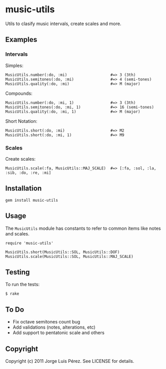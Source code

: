 music-utils
===========

Utils to clasify music intervals, create scales and more.


Examples
--------

### Intervals

Simples:
  
    MusicUtils.number(:do, :mi)                   #=> 3 (3th)
    MusicUtils.semitones(:do, :mi)                #=> 4 (semi-tones)
    MusicUtils.quality(:do, :mi)                  #=> M (major)

Compounds:

    MusicUtils.number(:do, :mi, 1)                #=> 3 (3th)
    MusicUtils.semitones(:do, :mi, 1)             #=> 16 (semi-tones)
    MusicUtils.quality(:do, :mi, 1)               #=> M (major)

Short Notation:

    MusicUtils.short(:do, :mi)                    #=> M2
    MusicUtils.short(:do, :mi, 1)                 #=> M9

### Scales

Create scales:

    MusicUtils.scale(:fa, MusicUtils::MAJ_SCALE)  #=> [:fa, :sol, :la, :sib, :do, :re, :mi]


Installation
-----------

    gem install music-utils
    

Usage
-----
The `MusicUtils` module has constants to refer to common items like notes and scales. 

    require 'music-utils'
    
    MusicUtils.short(MusicUtils::SOL, MusicUtils::DOF)
    MusicUtils.scale(MusicUtils::SOL, MusicUtils::MAJ_SCALE)


Testing
-------

To run the tests:

    $ rake


To Do
-----

* Fix octave semitones count bug 
* Add validations (notes, alterations, etc) 
* Add support to pentatonic scale and others


Copyright
---------

Copyright (c) 2011 Jorge Luis Pérez. See LICENSE for details.

